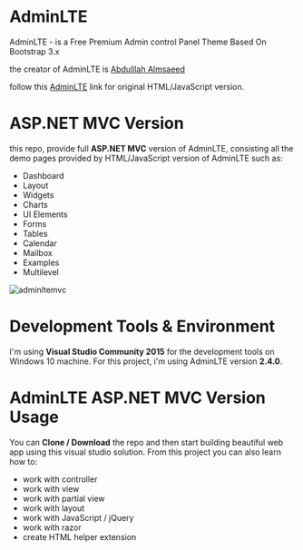 ﻿# AdminLTE

AdminLTE - is a Free Premium Admin control Panel Theme Based On Bootstrap 3.x

the creator of AdminLTE is [Abdulllah Almsaeed](https://adminlte.io/about)

follow this [AdminLTE](https://github.com/almasaeed2010/AdminLTE) link for original HTML/JavaScript version.


# ASP.NET MVC Version

this repo, provide full **ASP.NET MVC** version of AdminLTE, consisting all the demo pages provided by HTML/JavaScript version of AdminLTE such as:

- Dashboard
- Layout
- Widgets
- Charts
- UI Elements
- Forms
- Tables
- Calendar
- Mailbox
- Examples
- Multilevel

![adminltemvc](Content/adminltemvc.png)

# Development Tools & Environment

I'm using **Visual Studio Community 2015** for the development tools on Windows 10 machine. For this project, i'm using AdminLTE version **2.4.0**.

# AdminLTE ASP.NET MVC Version Usage

You can **Clone / Download** the repo and then start building beautiful web app using this visual studio solution. From this project you can also learn how to:

- work with controller
- work with view
- work with partial view
- work with layout
- work with JavaScript / jQuery
- work with razor
- create HTML helper extension





